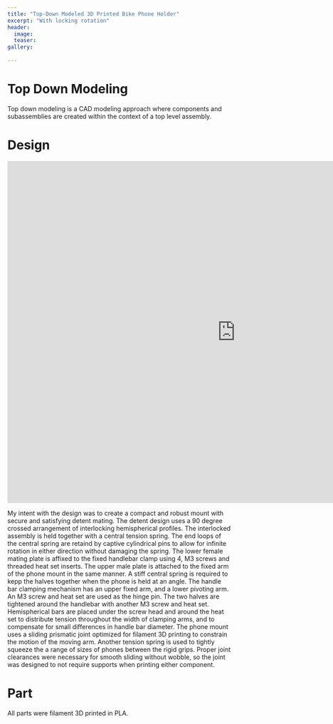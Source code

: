 ```yaml
---
title: "Top-Down Modeled 3D Printed Bike Phone Holder"
excerpt: "With locking rotation"
header:
  image: 
  teaser: 
gallery:
   
---
```


# Top Down Modeling

Top down modeling is a CAD modeling approach where components and subassemblies are created within the context of a top level assembly.

# Design
<iframe src="https://vanderbilt643.autodesk360.com/shares/public/SH286ddQT78850c0d8a4a519b4d1c46c1190?mode=embed" width="1024" height="768" allowfullscreen="true" webkitallowfullscreen="true" mozallowfullscreen="true"  frameborder="0"></iframe>

My intent with the design was to create a compact and robust mount with secure and satisfying detent mating. The detent design uses a 90 degree crossed arrangement of interlocking hemispherical profiles. The interlocked assembly is held together with a central tension spring. The end loops of the central spring are retaind by captive cylindrical pins to allow for infinite rotation in either direction without damaging the spring. The lower female mating plate is affixed to the fixed handlebar clamp using 4, M3 screws and threaded heat set inserts. The upper male plate is attached to the fixed arm of the phone mount in the same manner. A stiff central spring is required to kepp the halves together when the phone is held at an angle. The handle bar clamping mechanism has an upper fixed arm, and a lower pivoting arm. An M3 screw and heat set are used as the hinge pin. The two halves are tightened around the handlebar with another M3 screw and heat set. Hemispherical bars are placed under the screw head and around the heat set to distribute tension throughout the width of clamping arms, and to compensate for small differences in handle bar diameter. The phone mount uses a sliding prismatic joint optimized for filament 3D printing to constrain the motion of the moving arm. Another tension spring is used to tightly squeeze the a range of sizes of phones between the rigid grips. Proper joint clearances were necessary for smooth sliding without wobble, so the joint was designed to not require supports when printing either component.

# Part

All parts were filament 3D printed in PLA. 

